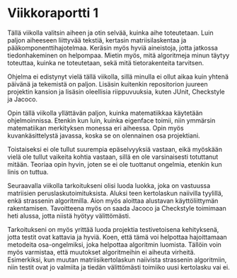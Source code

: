 # **Viikkoraportti 1**
Tällä viikolla valitsin aiheen ja otin selvää, kuinka aihe toteutetaan. Luin paljon aiheeseen liittyvää tekstiä, kertasin matriisilaskentaa ja pääkomponenttihajotelmaa. Keräsin myös hyviä aineistoja, jotta jatkossa tiedonhakeminen on helpompaa.
Mietin myös, mitä algoritmeja minun täytyy toteuttaa, kuinka ne toteutetaan, sekä mitä tietorakenteita tarvitsen.

Ohjelma ei edistynyt vielä tällä viikolla, sillä minulla ei ollut aikaa kuin yhtenä päivänä ja tekemistä on paljon. Lisäsin kuitenkin repositorion juureen projektin kansion ja lisäsin oleellisia riippuvuuksia, kuten JUnit, Checkstyle ja Jacoco.

Opin tällä viikolla yllättävän paljon, kuinka matematiikkaa käytetään ohjelmoinnissa. Etenkin kun luin, kuinka eigenface toimii, niin ymmärsin matematiikan merkityksen monessa eri aiheessa. Opin myös kuvankäsittelystä javassa, koska se on olennainen osa projektiani.  

Toistaiseksi ei ole tullut suurempia epäselvyyksiä vastaan, eikä myöskään vielä ole tullut vaikeita kohtia vastaan, sillä en ole varsinaisesti totuttanut mitään. Teoriaa opin hyvin, joten se ei ole tuottanut ongelmia, etenkin kun linis on tuttua.

Seuraavalla viikolla tarkoitukseni olisi luoda luokka, joka on vastuussa matriisien peruslaskutoimituksista. Aluksi teen kertolaskun naiivilla tyylillä, enkä strassenin algoritmilla. Aion myös aloittaa alustavan käyttöliittymän rakentamisen. Tavoitteena myös on saada Jacoco ja Checkstyle toimimaan heti alussa, jotta niistä hyötyy välittömästi.


Tarkoitukseni on myös yrittää luoda projektia testivetoisena kehityksenä, jotta testit ovat kattavia ja hyviä. Koen, että tämä voi helpottaa hajoittamaan metodeita osa-ongelmiksi, joka helpottaa algoritmin luomista. Tällöin voin myös varmistaa, että muutokset algoritmeihin ei aiheuta virheitä. Esimerkiksi, kun muutan matriisikertolaskun naiivista strassenin algoritmiin, niin testit ovat jo valmiita ja tiedän välittömästi toimiiko uusi kertolasku vai ei.
